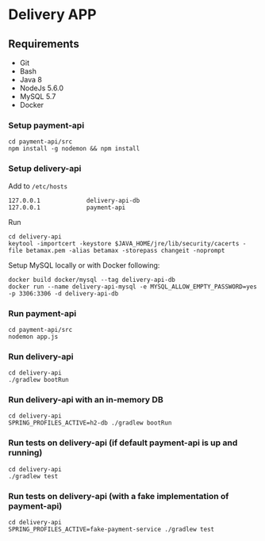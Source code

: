 Delivery APP
============

Requirements
--------------

* Git
* Bash
* Java 8
* NodeJs 5.6.0
* MySQL 5.7
* Docker

### Setup payment-api

	cd payment-api/src
	npm install -g nodemon && npm install

### Setup delivery-api

Add to `/etc/hosts`

    127.0.0.1             delivery-api-db
    127.0.0.1             payment-api

Run

	cd delivery-api
	keytool -importcert -keystore $JAVA_HOME/jre/lib/security/cacerts -file betamax.pem -alias betamax -storepass changeit -noprompt
	
Setup MySQL locally or with Docker following:

	docker build docker/mysql --tag delivery-api-db
	docker run --name delivery-api-mysql -e MYSQL_ALLOW_EMPTY_PASSWORD=yes -p 3306:3306 -d delivery-api-db


### Run payment-api

    cd payment-api/src
    nodemon app.js
    
### Run delivery-api

	cd delivery-api
	./gradlew bootRun

### Run delivery-api with an in-memory DB

	cd delivery-api
	SPRING_PROFILES_ACTIVE=h2-db ./gradlew bootRun

### Run tests on delivery-api (if default payment-api is up and running)

	cd delivery-api
	./gradlew test

### Run tests on delivery-api (with a fake implementation of payment-api)

	cd delivery-api
	SPRING_PROFILES_ACTIVE=fake-payment-service ./gradlew test
